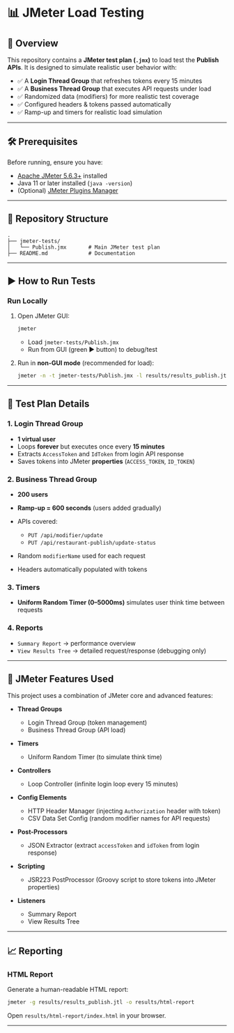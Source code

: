 

# 📊 JMeter Load Testing 

## 🚀 Overview

This repository contains a **JMeter test plan (`.jmx`)** to load test the **Publish APIs**.
It is designed to simulate realistic user behavior with:

* ✅ A **Login Thread Group** that refreshes tokens every 15 minutes
* ✅ A **Business Thread Group** that executes API requests under load
* ✅ Randomized data (modifiers) for more realistic test coverage
* ✅ Configured headers & tokens passed automatically
* ✅ Ramp-up and timers for realistic load simulation

---

## 🛠 Prerequisites

Before running, ensure you have:

* [Apache JMeter 5.6.3+](https://jmeter.apache.org/download_jmeter.cgi) installed
* Java 11 or later installed (`java -version`)
* (Optional) [JMeter Plugins Manager](https://jmeter-plugins.org/wiki/PluginsManager/)

---

## 📂 Repository Structure

```
.
├── jmeter-tests/
│   └── Publish.jmx       # Main JMeter test plan
├── README.md             # Documentation
```

---

## ▶️ How to Run Tests

### Run Locally

1. Open JMeter GUI:

   ```bash
   jmeter
   ```

   * Load `jmeter-tests/Publish.jmx`
   * Run from GUI (green ▶️ button) to debug/test

2. Run in **non-GUI mode** (recommended for load):

   ```bash
   jmeter -n -t jmeter-tests/Publish.jmx -l results/results_publish.jtl -j results/jmeter.log
   ```

---

## 📌 Test Plan Details

### 1. **Login Thread Group**

* **1 virtual user**
* Loops **forever** but executes once every **15 minutes**
* Extracts `AccessToken` and `IdToken` from login API response
* Saves tokens into JMeter **properties** (`ACCESS_TOKEN`, `ID_TOKEN`)

### 2. **Business Thread Group**

* **200 users**
* **Ramp-up = 600 seconds** (users added gradually)
* APIs covered:

  * `PUT /api/modifier/update`
  * `PUT /api/restaurant-publish/update-status`
* Random `modifierName` used for each request
* Headers automatically populated with tokens

### 3. **Timers**

* **Uniform Random Timer (0–5000ms)** simulates user think time between requests

### 4. **Reports**

* `Summary Report` → performance overview
* `View Results Tree` → detailed request/response (debugging only)

---

## 🧰 JMeter Features Used

This project uses a combination of JMeter core and advanced features:

* **Thread Groups**

  * Login Thread Group (token management)
  * Business Thread Group (API load)

* **Timers**

  * Uniform Random Timer (to simulate think time)

* **Controllers**

  * Loop Controller (infinite login loop every 15 minutes)

* **Config Elements**

  * HTTP Header Manager (injecting `Authorization` header with token)
  * CSV Data Set Config (random modifier names for API requests)

* **Post-Processors**

  * JSON Extractor (extract `accessToken` and `idToken` from login response)

* **Scripting**

  * JSR223 PostProcessor (Groovy script to store tokens into JMeter properties)

* **Listeners**

  * Summary Report
  * View Results Tree

---

## 📈 Reporting

### HTML Report

Generate a human-readable HTML report:

```bash
jmeter -g results/results_publish.jtl -o results/html-report
```

Open `results/html-report/index.html` in your browser.

---


